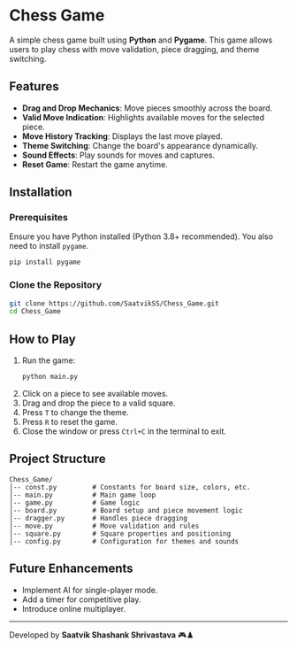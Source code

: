 # Chess Game

A simple chess game built using **Python** and **Pygame**. This game allows users to play chess with move validation, piece dragging, and theme switching.

## Features

- **Drag and Drop Mechanics**: Move pieces smoothly across the board.
- **Valid Move Indication**: Highlights available moves for the selected piece.
- **Move History Tracking**: Displays the last move played.
- **Theme Switching**: Change the board's appearance dynamically.
- **Sound Effects**: Play sounds for moves and captures.
- **Reset Game**: Restart the game anytime.

## Installation

### Prerequisites
Ensure you have Python installed (Python 3.8+ recommended). You also need to install `pygame`.

```bash
pip install pygame
```

### Clone the Repository

```bash
git clone https://github.com/SaatvikSS/Chess_Game.git
cd Chess_Game
```

## How to Play

1. Run the game:
   ```bash
   python main.py
   ```
2. Click on a piece to see available moves.
3. Drag and drop the piece to a valid square.
4. Press `T` to change the theme.
5. Press `R` to reset the game.
6. Close the window or press `Ctrl+C` in the terminal to exit.

## Project Structure

```
Chess_Game/
│-- const.py         # Constants for board size, colors, etc.
│-- main.py          # Main game loop
│-- game.py          # Game logic
│-- board.py         # Board setup and piece movement logic
│-- dragger.py       # Handles piece dragging
│-- move.py          # Move validation and rules
│-- square.py        # Square properties and positioning
│-- config.py        # Configuration for themes and sounds
```

## Future Enhancements
- Implement AI for single-player mode.
- Add a timer for competitive play.
- Introduce online multiplayer.

---
Developed by **Saatvik Shashank Shrivastava** 🎮♟️
